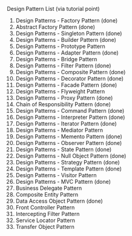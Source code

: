 Design Pattern List (via tutorial point)

1. Design Patterns - Factory Pattern (done)
2. Abstract Factory Pattern (done)
3. Design Patterns - Singleton Pattern (done)
4. Design Patterns - Builder Pattern (done)
5. Design Patterns - Prototype Pattern
6. Design Patterns - Adapter Pattern (done)
7. Design Patterns - Bridge Pattern
8. Design Patterns - Filter Pattern (done)
9. Design Patterns - Composite Pattern (done)
10. Design Patterns - Decorator Pattern (done)
11. Design Patterns - Facade Pattern (done)
12. Design Patterns - Flyweight Pattern
13. Design Patterns - Proxy Pattern (done)
14. Chain of Responsibility Pattern (done)
15. Design Patterns - Command Pattern (done)
16. Design Patterns - Interpreter Pattern (done)
17. Design Patterns - Iterator Pattern (done)
18. Design Patterns - Mediator Pattern
19. Design Patterns - Memento Pattern (done)
20. Design Patterns - Observer Pattern (done)
21. Design Patterns - State Pattern (done)
22. Design Patterns - Null Object Pattern (done)
23. Design Patterns - Strategy Pattern (done)
24. Design Patterns - Template Pattern (done)
25. Design Patterns - Visitor Pattern
26. Design Patterns - MVC Pattern (done)
27. Business Delegate Pattern
28. Composite Entity Pattern
29. Data Access Object Pattern (done)
30. Front Controller Pattern
31. Intercepting Filter Pattern
32. Service Locator  Pattern
33. Transfer Object Pattern